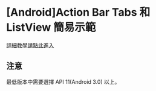 # [Android]Action Bar Tabs 和 ListView 簡易示範

[詳細教學請點此進入](http://mangolai.blogspot.tw/2014/06/android-action-bar-tabs-listview.html
)
<h2>注意</h2>
最低版本中需要選擇 API 11(Android 3.0) 以上。
